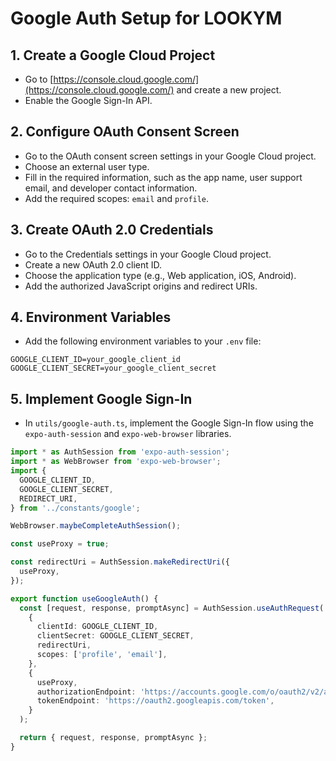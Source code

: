# Google Auth Setup for LOOKYM

## 1. Create a Google Cloud Project

- Go to [https://console.cloud.google.com/](https://console.cloud.google.com/) and create a new project.
- Enable the Google Sign-In API.

## 2. Configure OAuth Consent Screen

- Go to the OAuth consent screen settings in your Google Cloud project.
- Choose an external user type.
- Fill in the required information, such as the app name, user support email, and developer contact information.
- Add the required scopes: `email` and `profile`.

## 3. Create OAuth 2.0 Credentials

- Go to the Credentials settings in your Google Cloud project.
- Create a new OAuth 2.0 client ID.
- Choose the application type (e.g., Web application, iOS, Android).
- Add the authorized JavaScript origins and redirect URIs.

## 4. Environment Variables

- Add the following environment variables to your `.env` file:

```
GOOGLE_CLIENT_ID=your_google_client_id
GOOGLE_CLIENT_SECRET=your_google_client_secret
```

## 5. Implement Google Sign-In

- In `utils/google-auth.ts`, implement the Google Sign-In flow using the `expo-auth-session` and `expo-web-browser` libraries.

```typescript
import * as AuthSession from 'expo-auth-session';
import * as WebBrowser from 'expo-web-browser';
import {
  GOOGLE_CLIENT_ID,
  GOOGLE_CLIENT_SECRET,
  REDIRECT_URI,
} from '../constants/google';

WebBrowser.maybeCompleteAuthSession();

const useProxy = true;

const redirectUri = AuthSession.makeRedirectUri({
  useProxy,
});

export function useGoogleAuth() {
  const [request, response, promptAsync] = AuthSession.useAuthRequest(
    {
      clientId: GOOGLE_CLIENT_ID,
      clientSecret: GOOGLE_CLIENT_SECRET,
      redirectUri,
      scopes: ['profile', 'email'],
    },
    {
      useProxy,
      authorizationEndpoint: 'https://accounts.google.com/o/oauth2/v2/auth',
      tokenEndpoint: 'https://oauth2.googleapis.com/token',
    }
  );

  return { request, response, promptAsync };
}
